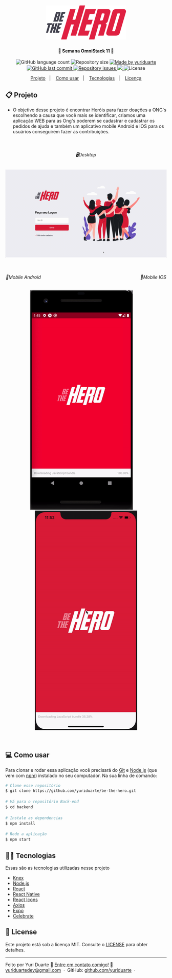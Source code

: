 <h1 align="center">
    <img alt="BeTheHero" title="#BeTheHero" src=".github/logo.svg" width="250px" />
</h1>

<h4 align="center"> 
	🚀 Semana OmniStack 11  🚀
</h4>
<p align="center">
  <img alt="GitHub language count" src="https://img.shields.io/github/languages/count/yuriduarte/be-the-hero?color=%2304D361">

  <img alt="Repository size" src="https://img.shields.io/github/repo-size/yuriduarte/be-the-hero">
	
  <a href="https://www.linkedin.com/in/yuriduarte/">
    <img alt="Made by yuriduarte" src="https://img.shields.io/badge/made%20by-yuriduarte-%2304D361">
  </a>

  <a href="https://github.com/yuriduarte/be-the-hero/commits/master">
    <img alt="GitHub last commit" src="https://img.shields.io/github/last-commit/yuriduarte/be-the-hero">
  </a>

  <a href="https://github.com/yuriduarte/be-the-hero/issues">
    <img alt="Repository issues" src="https://img.shields.io/github/issues/yuriduarte/be-the-hero">
  </a>
<a aria-label="Completed" href="https://rocketseat.com.br/week-10/aulas#4">
    <img src="https://img.shields.io/badge/OmniStack-done-green?logo=data:image/png;base64,iVBORw0KGgoAAAANSUhEUgAAABAAAAAQCAMAAAAoLQ9TAAAALVBMVEVHcExxWsF0XMJzXMJxWcFsUsD///9jRrzY0u6Xh9Gsn9n39fyMecy0qd2bjNJWBT0WAAAABHRSTlMA2Do606wF2QAAAGlJREFUGJVdj1cWwCAIBLEsRU3uf9xobDH8+GZwUYi8i6ucJwrxKE+7D0G9Q4vlYqtmCSjndr4CgCgzlyFgfKfKCVO0LrPKjmiqMxGXkJwNnXskqWG+1oSM+BSwD8f29YLNjvx/OQrn+g99oQSoNmt3PgAAAABJRU5ErkJggg=="></img>
  </a>
  <img alt="License" src="https://img.shields.io/badge/license-MIT-brightgreen">
</p>


<p align="center">
  <a href="#-projeto">Projeto</a>&nbsp;&nbsp;&nbsp;|&nbsp;&nbsp;&nbsp;
  <a href="#-como-usar">Como usar</a>&nbsp;&nbsp;&nbsp;|&nbsp;&nbsp;&nbsp;
  <a href="#-tecnologias">Tecnologias</a>&nbsp;&nbsp;&nbsp;|&nbsp;&nbsp;&nbsp;
  <a href="#-license">Licença</a>
</p>

## 📋 Projeto

* O objetivo desse projeto é encontrar Heróis para fazer doações a ONG's escolhendo a causa que você mais se identificar, criamos uma aplicação WEB para as Ong's poderem se cadastrar e cadastrar os pedidos de ajuda e também um aplicativo mobile Android e IOS para os usuários conseguirem fazer as contribuições. <br><br><br>

<h6 align="center"> 
    🖥Desktop
</h6>

<p align="center">
  <img alt="Aplicativo Desktop" src="https://github.com/yuriduarte/be-the-hero/blob/master/.github/bethehero4.gif">
</p>

<br>

<div align="center">
	<h6 align="center"> 
		<spam align="left">📱Mobile Android</spam>
		&nbsp;&nbsp;&nbsp;&nbsp;&nbsp;&nbsp;&nbsp;&nbsp;&nbsp;&nbsp;&nbsp;&nbsp;&nbsp;&nbsp;&nbsp;&nbsp;&nbsp;&nbsp;&nbsp;&nbsp;&nbsp;&nbsp;&nbsp;&nbsp;&nbsp;&nbsp;&nbsp;&nbsp;&nbsp;&nbsp;&nbsp;&nbsp;&nbsp;&nbsp;&nbsp;&nbsp;&nbsp;&nbsp;&nbsp;&nbsp;&nbsp;&nbsp;&nbsp;&nbsp;&nbsp;&nbsp;&nbsp;&nbsp;&nbsp;&nbsp;&nbsp;&nbsp;&nbsp;&nbsp;&nbsp;&nbsp;&nbsp;&nbsp;&nbsp;&nbsp;&nbsp;&nbsp;&nbsp;&nbsp;&nbsp;&nbsp;&nbsp;&nbsp;&nbsp;&nbsp;&nbsp;&nbsp;&nbsp;&nbsp;&nbsp;&nbsp;&nbsp;
		<spam align="right">📱Mobile IOS</spam>
	</h6>
	<p align="center">
	  <img alt="Aplicativo Mobile" src="https://github.com/yuriduarte/be-the-hero/blob/master/.github/android.gif">
		&nbsp;&nbsp;&nbsp;&nbsp;&nbsp;&nbsp;
	  <img alt="Aplicativo Mobile" src="https://github.com/yuriduarte/be-the-hero/blob/master/.github/iphone.gif">
	</p>
</div>

<br>

## 💻 Como usar



Para clonar e rodar essa aplicação você precisará do [Git](https://git-scm.com) e [Node.js](https://nodejs.org/en/download/) (que vem com [npm](http://npmjs.com)) instalado no seu computador. Na sua linha de comando:

```bash
# Clone esse repositório
$ git clone https://github.com/yuriduarte/be-the-hero.git

# Vá para o repositório Back-end
$ cd backend

# Instale as dependencias
$ npm install

# Rode a aplicação
$ npm start
```

## 👨‍💻 Tecnologias

Essas são as tecnologias utilizadas nesse projeto

- [Knex](http://knexjs.org/)
- [Node.js](https://nodejs.org/en/) 
- [React](https://reactjs.org)
- [React Native](https://facebook.github.io/react-native/)
- [React Icons](https://react-icons.netlify.com/)
- [Axios](https://github.com/axios/axios)
- [Expo](https://expo.io/)
- [Celebrate](https://github.com/arb/celebrate)


## 📝 License

Este projeto está sob a licença MIT. Consulte o [LICENSE](LICENSE.md) para obter detalhes.


---

Feito por Yuri Duarte :wave: [Entre em contato comigo!](https://www.linkedin.com/in/yuri-duarte/)
:email: [yuriduartedev@gmail.com](mailto:yuriduartedev@gmail.com) &nbsp;&middot;&nbsp;
GitHub: [github.com/yuriduarte](https://github.com/yuriduarte) &nbsp;&middot;&nbsp;


